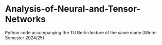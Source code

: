 # Analysis-of-Neural-and-Tensor-Networks
Python code accompanying the TU Berlin lecture of the same name (Winter Semester 2024/25)
